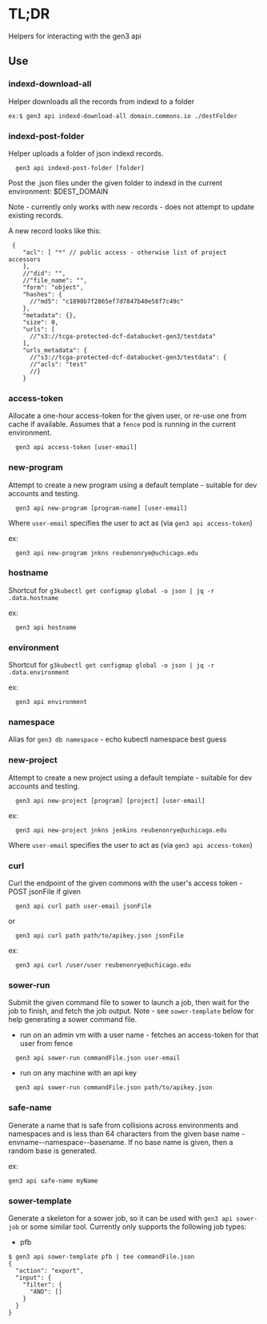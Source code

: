 # TL;DR

Helpers for interacting with the gen3 api

## Use

### indexd-download-all

Helper downloads all the records from indexd to a folder

```
ex:$ gen3 api indexd-download-all domain.commons.io ./destFolder
```

### indexd-post-folder

Helper uploads a folder of json indexd records.

```
  gen3 api indexd-post-folder [folder]
```

Post the .json files under the given folder to indexd
in the current environment: $DEST_DOMAIN

Note - currently only works with new records - does not
attempt to update existing records.

A new record looks like this:

```
 {
    "acl": [ "*" // public access - otherwise list of project accessors
    ],
    //"did": "",
    //"file_name": "",
    "form": "object",
    "hashes": {
      //"md5": "c1898b7f2865ef7d7847b40e58f7c49c"
    },
    "metadata": {},
    "size": 0,
    "urls": [
      //"s3://tcga-protected-dcf-databucket-gen3/testdata"
    ],
    "urls_metadata": {
      //"s3://tcga-protected-dcf-databucket-gen3/testdata": {
      //"acls": "test"
      //}
    }
```

### access-token

Allocate a one-hour access-token for the given user, or re-use one from cache if available.
Assumes that a `fence` pod is running in the current environment.

```
  gen3 api access-token [user-email]
```

### new-program

Attempt to create a new program using a default template -
suitable for dev accounts and testing.

```
  gen3 api new-program [program-name] [user-email]
```

Where `user-email` specifies the user to act as (via `gen3 api access-token`)

ex:
```
  gen3 api new-program jnkns reubenonrye@uchicago.edu
```

### hostname

Shortcut for `g3kubectl get configmap global -o json | jq -r .data.hostname`

ex:
```
  gen3 api hostname
```

### environment

Shortcut for `g3kubectl get configmap global -o json | jq -r .data.environment`

ex:
```
  gen3 api environment
```

### namespace

Alias for `gen3 db namespace` - echo kubectl namespace best guess

### new-project

Attempt to create a new project using a default template -
suitable for dev accounts and testing.

```
  gen3 api new-project [program] [project] [user-email]
```

ex:
```
  gen3 api new-project jnkns jenkins reubenonrye@uchicago.edu
```

Where `user-email` specifies the user to act as (via `gen3 api access-token`)

### curl

Curl the endpoint of the given commons with the user's access token - POST jsonFile if given

```
  gen3 api curl path user-email jsonFile
```
or
```
  gen3 api curl path path/to/apikey.json jsonFile
```

ex:
```
  gen3 api curl /user/user reubenonrye@uchicago.edu
```

### sower-run

Submit the given command file to sower to launch a job,
then wait for the job to finish, and fetch the job output.
Note - see `sower-template` below for help generating a
sower command file.

* run on an admin vm with a user name - fetches an access-token for that user from fence
```  
  gen3 api sower-run commandFile.json user-email
```

* run on any machine with an api key
```
  gen3 api sower-run commandFile.json path/to/apikey.json
```

### safe-name

Generate a name that is safe from collisions across environments and namespaces and is less than 64 characters from the given base name - envname--namespace--basename.  If no base name is given, then a random base is generated.

ex:
```
gen3 api safe-name myName
```

### sower-template

Generate a skeleton for a sower job, so it can be used with `gen3 api sower-job` or some similar tool.  Currently only supports the following job types:

* pfb
```
$ gen3 api sower-template pfb | tee commandFile.json
{
  "action": "export",
  "input": {
    "filter": {
      "AND": []
    }
  }
}
```
